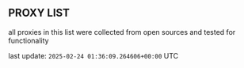 ## PROXY LIST

all proxies in this list were collected from open sources and tested for functionality

last update: `2025-02-24 01:36:09.264606+00:00` UTC
